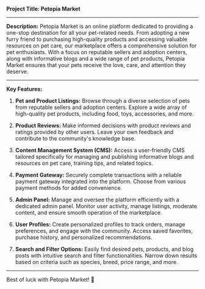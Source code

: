 **Project Title: Petopia Market**

---

**Description:**
Petopia Market is an online platform dedicated to providing a one-stop destination for all your pet-related needs. From adopting a new furry friend to purchasing high-quality products and accessing valuable resources on pet care, our marketplace offers a comprehensive solution for pet enthusiasts. With a focus on reputable sellers and adoption centers, along with informative blogs and a wide range of pet products, Petopia Market ensures that your pets receive the love, care, and attention they deserve.

---
**Key Features:**

1. **Pet and Product Listings:** Browse through a diverse selection of pets from reputable sellers and adoption centers. Explore a wide array of high-quality pet products, including food, toys, accessories, and more.

2. **Product Reviews:** Make informed decisions with product reviews and ratings provided by other users. Leave your own feedback and contribute to the community's knowledge base.

3. **Content Management System (CMS):** Access a user-friendly CMS tailored specifically for managing and publishing informative blogs and resources on pet care, training tips, and related topics.

4. **Payment Gateway:** Securely complete transactions with a reliable payment gateway integrated into the platform. Choose from various payment methods for added convenience.

5. **Admin Panel:** Manage and oversee the platform efficiently with a dedicated admin panel. Monitor user activity, manage listings, moderate content, and ensure smooth operation of the marketplace.

6. **User Profiles:** Create personalized profiles to track orders, manage preferences, and engage with the community. Access saved favorites, purchase history, and personalized recommendations.

7. **Search and Filter Options:** Easily find desired pets, products, and blog posts with intuitive search and filter functionalities. Narrow down results based on criteria such as species, breed, price range, and more.
---
Best of luck with Petopia Market! 🐾
